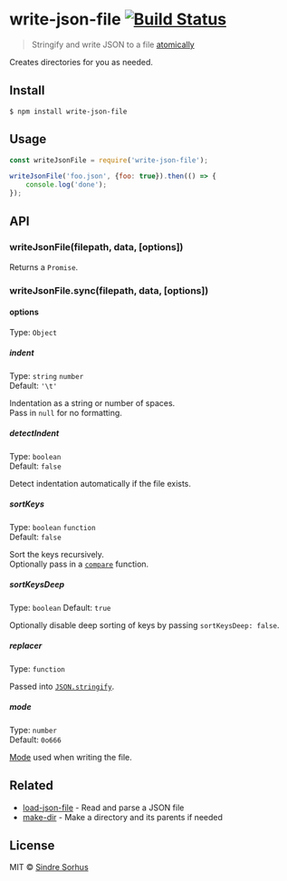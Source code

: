 # write-json-file [![Build Status](https://travis-ci.org/sindresorhus/write-json-file.svg?branch=master)](https://travis-ci.org/sindresorhus/write-json-file)

> Stringify and write JSON to a file [atomically](https://github.com/npm/write-file-atomic)

Creates directories for you as needed.


## Install

```
$ npm install write-json-file
```


## Usage

```js
const writeJsonFile = require('write-json-file');

writeJsonFile('foo.json', {foo: true}).then(() => {
	console.log('done');
});
```


## API

### writeJsonFile(filepath, data, [options])

Returns a `Promise`.

### writeJsonFile.sync(filepath, data, [options])

#### options

Type: `Object`

##### indent

Type: `string` `number`<br>
Default: `'\t'`

Indentation as a string or number of spaces.<br>
Pass in `null` for no formatting.

##### detectIndent

Type: `boolean`<br>
Default: `false`

Detect indentation automatically if the file exists.

##### sortKeys

Type: `boolean` `function`<br>
Default: `false`

Sort the keys recursively.<br>
Optionally pass in a [`compare`](https://developer.mozilla.org/en-US/docs/Web/JavaScript/Reference/Global_Objects/Array/sort) function.

##### sortKeysDeep

Type: `boolean`
Default: `true`

Optionally disable deep sorting of keys by passing `sortKeysDeep: false`.

##### replacer

Type: `function`

Passed into [`JSON.stringify`](https://developer.mozilla.org/en-US/docs/Web/JavaScript/Reference/Global_Objects/JSON/stringify#The_replacer_parameter).

##### mode

Type: `number`<br>
Default: `0o666`

[Mode](https://en.wikipedia.org/wiki/File_system_permissions#Numeric_notation) used when writing the file.


## Related

- [load-json-file](https://github.com/sindresorhus/load-json-file) - Read and parse a JSON file
- [make-dir](https://github.com/sindresorhus/make-dir) - Make a directory and its parents if needed


## License

MIT © [Sindre Sorhus](https://sindresorhus.com)
